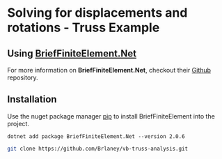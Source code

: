 # Solving for displacements and rotations - Truss Example
## Using [BriefFiniteElement.Net](https://www.nuget.org/packages/BriefFiniteElement.NET)

For more information on **BriefFiniteElement.Net**, checkout their [Github](https://github.com/BriefFiniteElementNet/BriefFiniteElement.Net) repository.

## Installation

Use the nuget package manager [pip](https://www.nuget.org/packages/BriefFiniteElement.NET) to install BriefFiniteElement into the project.

```.NET CLI
dotnet add package BriefFiniteElement.Net --version 2.0.6
```

```bash
git clone https://github.com/Brlaney/vb-truss-analysis.git
```
